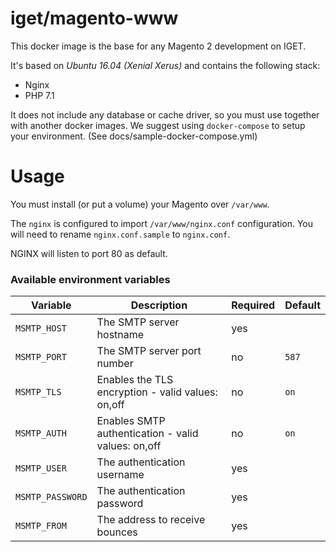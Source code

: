 # iget/magento-www

This docker image is the base for any Magento 2 development on IGET.

It's based on *Ubuntu 16.04 (Xenial Xerus)* and contains the following stack:

* Nginx
* PHP 7.1

It does not include any database or cache driver, so you must use together with
another docker images. We suggest using `docker-compose` to setup your environment. (See docs/sample-docker-compose.yml)

# Usage

You must install (or put a volume) your Magento over `/var/www`.

The `nginx` is configured to import `/var/www/nginx.conf` configuration. 
You will need to rename `nginx.conf.sample` to `nginx.conf`.

NGINX will listen to port 80 as default.

### Available environment variables

Variable | Description | Required | Default
---------|-------------|----------|-------- 
`MSMTP_HOST`     | The SMTP server hostname | yes | 
`MSMTP_PORT`     | The SMTP server port number | no | `587`
`MSMTP_TLS`      | Enables the TLS encryption - valid values: on,off | no | `on` 
`MSMTP_AUTH`     | Enables SMTP authentication - valid values: on,off | no | `on`
`MSMTP_USER`     | The authentication username | yes | 
`MSMTP_PASSWORD` | The authentication password | yes | 
`MSMTP_FROM`     | The address to receive bounces | yes |  
